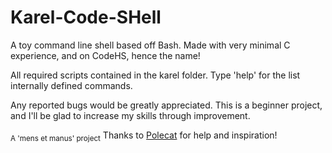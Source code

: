 # Karel-Code-SHell
A toy command line shell based off Bash.
Made with very minimal C experience, and on CodeHS, hence the name!

All required scripts contained in the karel folder.
Type 'help' for the list internally defined commands.

Any reported bugs would be greatly appreciated.
This is a beginner project, and I'll be glad to increase my skills through improvement.

<sub>A 'mens et manus' project</sub>
Thanks to [Polecat](https://github.com/polecatttt) for help and inspiration!

